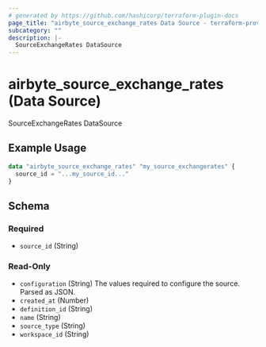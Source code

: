 ```yaml
---
# generated by https://github.com/hashicorp/terraform-plugin-docs
page_title: "airbyte_source_exchange_rates Data Source - terraform-provider-airbyte"
subcategory: ""
description: |-
  SourceExchangeRates DataSource
---
```


# airbyte_source_exchange_rates (Data Source)

SourceExchangeRates DataSource

## Example Usage

```terraform
data "airbyte_source_exchange_rates" "my_source_exchangerates" {
  source_id = "...my_source_id..."
}
```

<!-- schema generated by tfplugindocs -->
## Schema

### Required

- `source_id` (String)

### Read-Only

- `configuration` (String) The values required to configure the source. Parsed as JSON.
- `created_at` (Number)
- `definition_id` (String)
- `name` (String)
- `source_type` (String)
- `workspace_id` (String)
